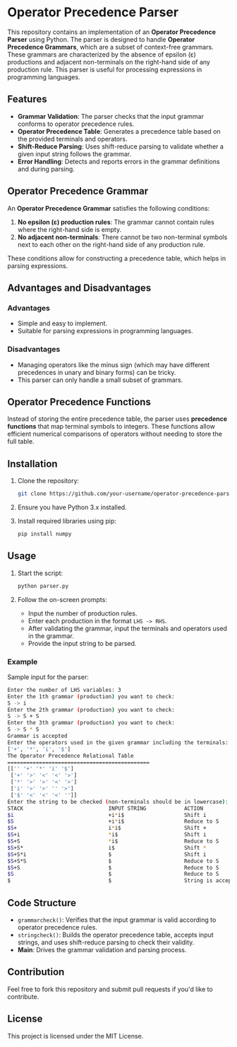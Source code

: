 # Operator Precedence Parser

This repository contains an implementation of an **Operator Precedence Parser** using Python. The parser is designed to handle **Operator Precedence Grammars**, which are a subset of context-free grammars. These grammars are characterized by the absence of epsilon (ε) productions and adjacent non-terminals on the right-hand side of any production rule. This parser is useful for processing expressions in programming languages.

## Features

- **Grammar Validation**: The parser checks that the input grammar conforms to operator precedence rules.
- **Operator Precedence Table**: Generates a precedence table based on the provided terminals and operators.
- **Shift-Reduce Parsing**: Uses shift-reduce parsing to validate whether a given input string follows the grammar.
- **Error Handling**: Detects and reports errors in the grammar definitions and during parsing.

## Operator Precedence Grammar

An **Operator Precedence Grammar** satisfies the following conditions:

1. **No epsilon (ε) production rules**: The grammar cannot contain rules where the right-hand side is empty.
2. **No adjacent non-terminals**: There cannot be two non-terminal symbols next to each other on the right-hand side of any production rule.

These conditions allow for constructing a precedence table, which helps in parsing expressions.

## Advantages and Disadvantages

### Advantages

- Simple and easy to implement.
- Suitable for parsing expressions in programming languages.

### Disadvantages

- Managing operators like the minus sign (which may have different precedences in unary and binary forms) can be tricky.
- This parser can only handle a small subset of grammars.

## Operator Precedence Functions

Instead of storing the entire precedence table, the parser uses **precedence functions** that map terminal symbols to integers. These functions allow efficient numerical comparisons of operators without needing to store the full table.

## Installation

1. Clone the repository:

   ```bash
   git clone https://github.com/your-username/operator-precedence-parser.git
   ```

2. Ensure you have Python 3.x installed.

3. Install required libraries using pip:

   ```bash
   pip install numpy
   ```

## Usage

1. Start the script:

   ```bash
   python parser.py
   ```

2. Follow the on-screen prompts:

   - Input the number of production rules.
   - Enter each production in the format `LHS -> RHS`.
   - After validating the grammar, input the terminals and operators used in the grammar.
   - Provide the input string to be parsed.

### Example

Sample input for the parser:

```bash
Enter the number of LHS variables: 3
Enter the 1th grammar (production) you want to check: 
S -> i
Enter the 2th grammar (production) you want to check:
S -> S + S
Enter the 3th grammar (production) you want to check:
S -> S * S
Grammar is accepted
Enter the operators used in the given grammar including the terminals: +*i
['+', '*', 'i', '$']
The Operator Precedence Relational Table
=============================================
[['' '+' '*' 'i' '$']
 ['+' '>' '<' '<' '>']
 ['*' '>' '>' '<' '>']
 ['i' '>' '>' '' '>']
 ['$' '<' '<' '<' '']]
Enter the string to be checked (non-terminals should be in lowercase): i+i*i
STACK                           INPUT STRING            ACTION
$i                              +i*i$                   Shift i
$S                              +i*i$                   Reduce to S
$S+                             i*i$                    Shift +
$S+i                            *i$                     Shift i
$S+S                            *i$                     Reduce to S
$S+S*                           i$                      Shift *
$S+S*i                          $                       Shift i
$S+S*S                          $                       Reduce to S
$S+S                            $                       Reduce to S
$S                              $                       Reduce to S
$                               $                       String is accepted
```

## Code Structure

- `grammarcheck()`: Verifies that the input grammar is valid according to operator precedence rules.
- `stringcheck()`: Builds the operator precedence table, accepts input strings, and uses shift-reduce parsing to check their validity.
- **Main**: Drives the grammar validation and parsing process.

## Contribution

Feel free to fork this repository and submit pull requests if you'd like to contribute.

## License

This project is licensed under the MIT License.
